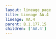 ```yaml
---
layout: lineage_page
title: Lineage AA.4
lineage: AA.4
parent: B.1.177.15
children: ['AA.4']
---
```

